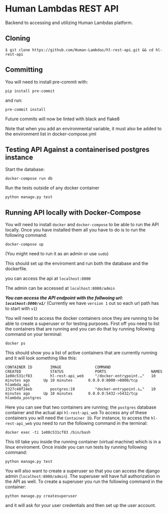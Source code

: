 # Human Lambdas REST API

Backend to accessing and utilizing Human Lambdas platform.

## Cloning

```
$ git clone https://github.com/Human-Lambdas/hl-rest-api.git && cd hl-rest-api
```

## Committing

You will need to install pre-commit with:

```
pip install pre-commit
```

and run:

```
pre-commit install
```

Future commits will now be linted with black and flake8

Note that when you add an environmental variable, it must also be added to the environment list in docker-compose.yml

## Testing API Against a containerised postgres instance

Start the database:

```
docker-compose run db
```

Run the tests outside of any docker container

```
python manage.py test
```

## Running API locally with Docker-Compose

You will need to install `docker` and `docker-compose` to be able to run the API locally.
Once you have installed them all you have to do is to run the following command:

```
docker-compose up
```

(You might need to run it as an admin or use `sudo`)

This should set up the enviroment and run both the database and the dockerfile.

you can access the api at `localhost:8000`

The admin can be accessed at `localhost:8000/admin`

**_You can access the API endpoint with the follwoing url: `localhost:8000/v1/`_**
(Currently we have `version 1` out so each url path has to start with `v1`)

You will need to access the docker containers once they are running to be able to create a superuser or for testing purposes.
First off you need to list the containers that are running and you can do that by running following command on your terminal:

```
docker ps
```

This should show you a list of active containers that are currently running and it will look something lilke this:

```
CONTAINER ID        IMAGE               COMMAND                  CREATED             STATUS              PORTS                    NAMES
1e08c531cf83        hl-rest-api_web     "/docker-entrypoint.…"   10 minutes ago      Up 10 minutes       0.0.0.0:8000->8000/tcp   hlambda_api
2327c48f24eb        postgres:10         "docker-entrypoint.s…"   10 minutes ago      Up 10 minutes       0.0.0.0:5432->5432/tcp   hlambda_postgres
```

Here you can see that two containers are running; the `postgres` database container and the actual api `hl-rest-api_web`
To access any of these containers you will need the `Container ID`. For instance, to access the `hl-rest-api_web` you need to run the following command in the terminal:

```
docker exec -ti 1e08c531cf83 /bin/bash
```

This till take you inside the running container (virtual machine) which is in a linux enviroment.
Once inside you can run tests by running following command:

```
python manage.py test
```

You will also want to create a superuser so that you can access the django admin (`localhost:8000/admin`). The superuser will have full authorization in the API as well.
To create a superuser you run the following command in the container:

```
python manage.py createsuperuser
```

and it will ask for your user credentials and then set up the user account.
